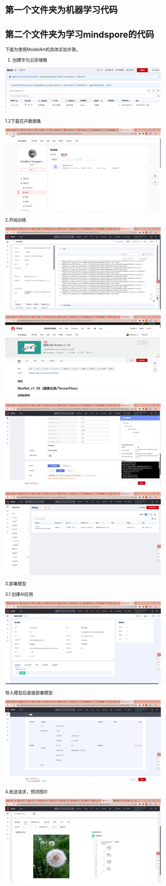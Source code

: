 # 第一个文件夹为机器学习代码

# 第二个文件夹为学习mindspore的代码

下面为使用ModelArt的具体实验步骤。



1. 创建华为云存储桶

![image-20230226152654809](./typora-user-images/image-20230226152654809.png)

1.2下载花卉数据集

![image-20230226153452561](./typora-user-images/image-20230226153452561.png)

2.开始训练

![image-20230226154425082](./typora-user-images/image-20230226154425082.png)









![image-20230226153804434](./typora-user-images/image-20230226153804434.png)







![image-20230226154231307](./typora-user-images/image-20230226154231307.png)



![image-20230226154305011](./typora-user-images/image-20230226154305011.png)

3.部署模型

3.1 创建AI应用

![image-20230226154937016](./typora-user-images/image-20230226154937016.png)

导入模型后直接部署模型

![image-20230226155326927](./typora-user-images/image-20230226155326927.png)

4.发送请求，预测图片

![image-20230226155639099](./typora-user-images/image-20230226155639099.png)
